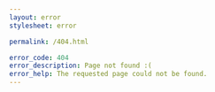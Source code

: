 ```yaml
---
layout: error
stylesheet: error

permalink: /404.html

error_code: 404
error_description: Page not found :(
error_help: The requested page could not be found.
---
```

